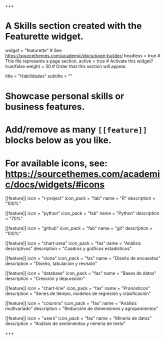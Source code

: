 +++
# A Skills section created with the Featurette widget.
widget = "featurette"  # See https://sourcethemes.com/academic/docs/page-builder/
headless = true  # This file represents a page section.
active = true  # Activate this widget? true/false
weight = 30  # Order that this section will appear.

title = "Habilidades"
subtitle = ""

# Showcase personal skills or business features.
# 
# Add/remove as many `[[feature]]` blocks below as you like.
# 
# For available icons, see: https://sourcethemes.com/academic/docs/widgets/#icons

[[feature]]
  icon = "r-project"
  icon_pack = "fab"
  name = "R"
  description = "100%"
  
[[feature]]
  icon = "python"
  icon_pack = "fab"
  name = "Python"
  description = "70%"  
  
[[feature]]
  icon = "github"
  icon_pack = "fab"
  name = "git"
  description = "100%" 
  
[[feature]]
  icon = "chart-area"
  icon_pack = "fas"
  name = "Análisis descriptivos"
  description = "Cuadros y gráficos estadísticos" 

[[feature]]
  icon = "clone"
  icon_pack = "fas"
  name = "Diseño de encuestas"
  description = "Diseño, tabulación y revisión" 

[[feature]]
  icon = "database"
  icon_pack = "fas"
  name = "Bases de datos"
  description = "Creación y depuración" 

[[feature]]
  icon = "chart-line"
  icon_pack = "fas"
  name = "Pronósticos"
  description = "Series de tiempo, modelos de regresión y clasificación" 

[[feature]]
  icon = "columns"
  icon_pack = "fas"
  name = "Análisis multivariado"
  description = "Reducción de dimensiones y agrupamientos" 

[[feature]]
  icon = "users"
  icon_pack = "fas"
  name = "Minería de datos"
  description = "Análisis de sentimientos y minería de texto" 

+++
